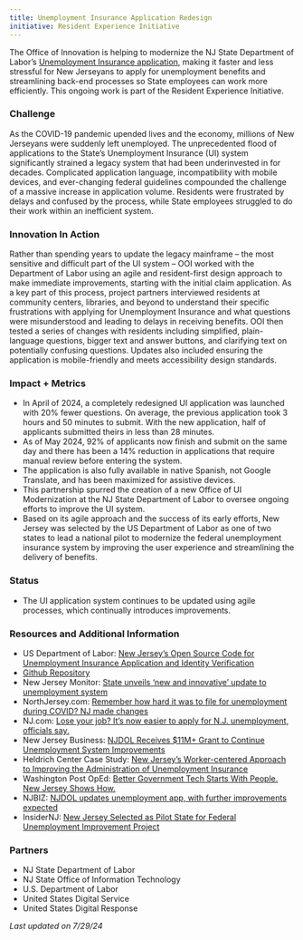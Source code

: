 ```yaml
---
title: Unemployment Insurance Application Redesign
initiative: Resident Experience Initiative
---
```


The Office of Innovation is helping to modernize the NJ State Department of Labor’s [Unemployment Insurance application](https://www.nj.gov/labor/myunemployment/before/about/howtoapply/applyonline.shtml), making it faster and less stressful for New Jerseyans to apply for unemployment benefits and streamlining back-end processes so State employees can work more efficiently. This ongoing work is part of the Resident Experience Initiative.

### Challenge

As the COVID-19 pandemic upended lives and the economy, millions of New Jerseyans were suddenly left unemployed. The unprecedented flood of applications to the State’s Unemployment Insurance (UI) system significantly strained a legacy system that had been underinvested in for decades. Complicated application language, incompatibility with mobile devices, and ever-changing federal guidelines compounded the challenge of a massive increase in application volume. Residents were frustrated by delays and confused by the process, while State employees struggled to do their work within an inefficient system.

### Innovation In Action

Rather than spending years to update the legacy mainframe – the most sensitive and difficult part of the UI system – OOI worked with the Department of Labor using an agile and resident-first design approach to make immediate improvements, starting with the initial claim application. As a key part of this process, project partners interviewed residents at community centers, libraries, and beyond to understand their specific frustrations with applying for Unemployment Insurance and what questions were misunderstood and leading to delays in receiving benefits. OOI then tested a series of changes with residents including simplified, plain-language questions, bigger text and answer buttons, and clarifying text on potentially confusing questions. Updates also included ensuring the application is mobile-friendly and meets accessibility design standards. 

### Impact + Metrics

- In April of 2024, a completely redesigned UI application was launched with 20% fewer questions. On average, the previous application took 3 hours and 50 minutes to submit. With the new application, half of applicants submitted theirs in less than 28 minutes.
- As of May 2024, 92% of applicants now finish and submit on the same day and there has been a 14% reduction in applications that require manual review before entering the system.
- The application is also fully available in native Spanish, not Google Translate, and has been maximized for assistive devices. 
- This partnership spurred the creation of a new Office of UI Modernization at the NJ State Department of Labor to oversee ongoing efforts to improve the UI system. 
- Based on its agile approach and the success of its early efforts, New Jersey was selected by the US Department of Labor as one of two states to lead a national pilot to modernize the federal unemployment insurance system by improving the user experience and streamlining the delivery of benefits. 


### Status

-   The UI application system continues to be updated using agile processes, which continually introduces improvements.
    
### Resources and Additional Information

- US Department of Labor: [New Jersey’s Open Source Code for Unemployment Insurance Application and Identity Verification](https://www.dol.gov/agencies/eta/ui-modernization/customer-experience/view-sample-UI-application)
- [Github Repository](https://github.com/USDepartmentofLabor/ui-claimant-experience-pilot)
- New Jersey Monitor: [State unveils ‘new and innovative’ update to unemployment system](https://newjerseymonitor.com/2024/05/21/state-unveils-new-and-innovative-update-to-unemployment-system/)
- NorthJersey.com: [Remember how hard it was to file for unemployment during COVID? NJ made changes](https://www.northjersey.com/story/news/2024/05/21/nj-has-improved-the-process-to-file-for-unemployment/73785807007/)
- NJ.com: [Lose your job? It’s now easier to apply for N.J. unemployment, officials say.](https://www.nj.com/news/2024/05/lose-your-job-its-now-easier-to-apply-for-nj-unemployment-officials-say.html)
-   New Jersey Business: [NJDOL Receives $11M+ Grant to Continue Unemployment System Improvements](https://njbmagazine.com/njb-news-now/njdol-receives-11m-grant-to-continue-unemployment-system-improvements/)
-   Heldrich Center Case Study: [New Jersey’s Worker-centered Approach to Improving the Administration of Unemployment Insurance](https://heldrich.rutgers.edu/sites/default/files/2023-09/New_Jersey%E2%80%99s_Worker-centered_Approach_to_Improving_the_Administration_of_Unemployment_Insurance.pdf)
-   Washington Post OpEd: [Better Government Tech Starts With People. New Jersey Shows How.](https://www.washingtonpost.com/opinions/2023/06/13/new-jersey-digital-unemployment-insurance/)
-   NJBIZ: [NJDOL updates unemployment app, with further improvements expected](https://njbiz.com/njdol-updates-unemployment-app-with-further-improvements-expected/)
-   InsiderNJ: [New Jersey Selected as Pilot State for Federal Unemployment Improvement Project](https://www.insidernj.com/press-release/new-jersey-selected-pilot-state-federal-unemployment-improvement-project/)

### Partners

-   NJ State Department of Labor
-   NJ State Office of Information Technology
-   U.S. Department of Labor
-   United States Digital Service
-   United States Digital Response

*Last updated on 7/29/24*
